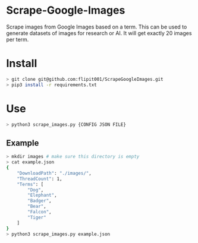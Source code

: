 # Scrape-Google-Images
Scrape images from Google Images based on a term. This can be used to generate datasets of images for research or AI. It will get exactly 20 images per term.

# Install
```bash
> git clone git@github.com:flipit001/ScrapeGoogleImages.git
> pip3 install -r requirements.txt
```
# Use
```bash
> python3 scrape_images.py {CONFIG JSON FILE}
```
## Example
```bash
> mkdir images # make sure this directory is empty
> cat example.json
{
    "DownloadPath": "./images/",
    "ThreadCount": 1,
    "Terms": [
        "Dog",
        "Elephant",
        "Badger",
        "Bear",
        "Falcon",
        "Tiger"
    ]
}
> python3 scrape_images.py example.json
```
